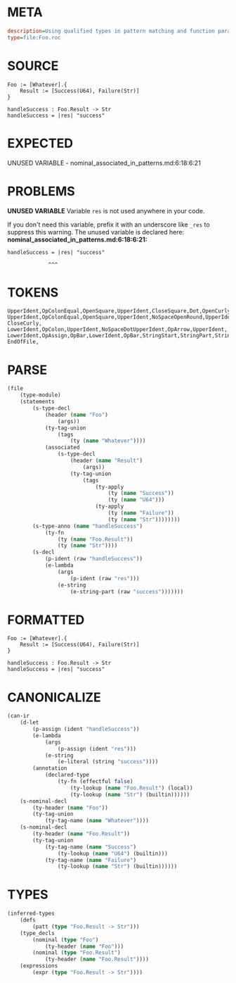 # META
~~~ini
description=Using qualified types in pattern matching and function parameters
type=file:Foo.roc
~~~
# SOURCE
~~~roc
Foo := [Whatever].{
    Result := [Success(U64), Failure(Str)]
}

handleSuccess : Foo.Result -> Str
handleSuccess = |res| "success"
~~~
# EXPECTED
UNUSED VARIABLE - nominal_associated_in_patterns.md:6:18:6:21
# PROBLEMS
**UNUSED VARIABLE**
Variable `res` is not used anywhere in your code.

If you don't need this variable, prefix it with an underscore like `_res` to suppress this warning.
The unused variable is declared here:
**nominal_associated_in_patterns.md:6:18:6:21:**
```roc
handleSuccess = |res| "success"
```
                 ^^^


# TOKENS
~~~zig
UpperIdent,OpColonEqual,OpenSquare,UpperIdent,CloseSquare,Dot,OpenCurly,
UpperIdent,OpColonEqual,OpenSquare,UpperIdent,NoSpaceOpenRound,UpperIdent,CloseRound,Comma,UpperIdent,NoSpaceOpenRound,UpperIdent,CloseRound,CloseSquare,
CloseCurly,
LowerIdent,OpColon,UpperIdent,NoSpaceDotUpperIdent,OpArrow,UpperIdent,
LowerIdent,OpAssign,OpBar,LowerIdent,OpBar,StringStart,StringPart,StringEnd,
EndOfFile,
~~~
# PARSE
~~~clojure
(file
	(type-module)
	(statements
		(s-type-decl
			(header (name "Foo")
				(args))
			(ty-tag-union
				(tags
					(ty (name "Whatever"))))
			(associated
				(s-type-decl
					(header (name "Result")
						(args))
					(ty-tag-union
						(tags
							(ty-apply
								(ty (name "Success"))
								(ty (name "U64")))
							(ty-apply
								(ty (name "Failure"))
								(ty (name "Str"))))))))
		(s-type-anno (name "handleSuccess")
			(ty-fn
				(ty (name "Foo.Result"))
				(ty (name "Str"))))
		(s-decl
			(p-ident (raw "handleSuccess"))
			(e-lambda
				(args
					(p-ident (raw "res")))
				(e-string
					(e-string-part (raw "success")))))))
~~~
# FORMATTED
~~~roc
Foo := [Whatever].{
	Result := [Success(U64), Failure(Str)]
}

handleSuccess : Foo.Result -> Str
handleSuccess = |res| "success"
~~~
# CANONICALIZE
~~~clojure
(can-ir
	(d-let
		(p-assign (ident "handleSuccess"))
		(e-lambda
			(args
				(p-assign (ident "res")))
			(e-string
				(e-literal (string "success"))))
		(annotation
			(declared-type
				(ty-fn (effectful false)
					(ty-lookup (name "Foo.Result") (local))
					(ty-lookup (name "Str") (builtin))))))
	(s-nominal-decl
		(ty-header (name "Foo"))
		(ty-tag-union
			(ty-tag-name (name "Whatever"))))
	(s-nominal-decl
		(ty-header (name "Foo.Result"))
		(ty-tag-union
			(ty-tag-name (name "Success")
				(ty-lookup (name "U64") (builtin)))
			(ty-tag-name (name "Failure")
				(ty-lookup (name "Str") (builtin))))))
~~~
# TYPES
~~~clojure
(inferred-types
	(defs
		(patt (type "Foo.Result -> Str")))
	(type_decls
		(nominal (type "Foo")
			(ty-header (name "Foo")))
		(nominal (type "Foo.Result")
			(ty-header (name "Foo.Result"))))
	(expressions
		(expr (type "Foo.Result -> Str"))))
~~~

